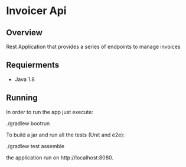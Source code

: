 # Invoicer Api

## Overview

Rest Application that provides a series of endpoints to manage invoices

## Requierments
- Java 1.8

## Running

In order to run the app just execute:

./gradlew bootrun

To build a jar and run all the tests (Unit and e2e):

./gradlew test assemble

the application run on http://localhost:8080.
